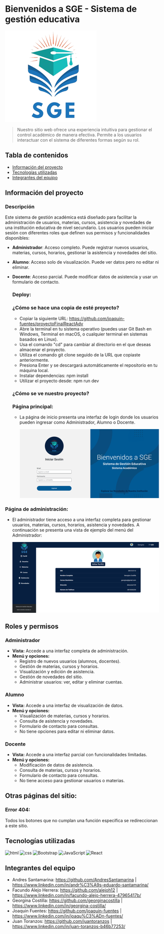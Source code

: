 # Bienvenidos a SGE - Sistema de gestión educativa
<img src="https://github.com/joaquin-fuentes/proyectoFinalReactAdv/blob/dev/src/assets/imagenes/logo-sge-circle.png"></img>

> Nuestro sitio web ofrece una experiencia intuitiva para gestionar el control académico de manera efectiva. Permite a los usuarios interactuar con el sistema de diferentes formas según su rol. 

## Tabla de contenidos
* [Información del proyecto](#informacion)
* [Tecnologías utilizadas](#tecnologias)
* [Integrantes del equipo](#integrantes)

## Información del proyecto <a name="informacion"></a> 
  
  ### Descripción
  Este sistema de gestión académica está diseñado para facilitar la administración de usuarios, materias, cursos, asistencia y novedades de una institución educativa de nivel secundario. Los usuarios pueden iniciar sesión con diferentes roles que definen sus permisos y funcionalidades disponibles:

- **Administrador**: Acceso completo. Puede registrar nuevos usuarios, materias, cursos, horarios, gestionar la asistencia y novedades del sitio.
- **Alumno**: Acceso solo de visualización. Puede ver datos pero no editar ni eliminar.
- **Docente**: Acceso parcial. Puede modificar datos de asistencia y usar un formulario de contacto.
  
  ### Deploy: 
  
  ### ¿Cómo se hace una copia de esté proyecto?
  - Copiar la siguiente URL: https://github.com/joaquin-fuentes/proyectoFinalReactAdv
  - Abre la terminal en tu sistema operativo (puedes usar Git Bash en Windows, Terminal en macOS, o cualquier terminal en sistemas basados en Linux).
  - Usa el comando "cd" para cambiar al directorio en el que deseas almacenar el proyecto.
  - Utiliza el comando git clone seguido de la URL que copiaste anteriormente.
  - Presiona Enter y se descargará automáticamente el repositorio en tu máquina local.
  - Instalar dependencias: npm install
  - Utilizar el proyecto desde: npm run dev

  ### ¿Cómo se ve nuestro proyecto?
  ### Página principal:
  - La página de inicio presenta una interfaz de login donde los usuarios pueden ingresar como Administrador, Alumno o Docente.
    
    <img src="https://github.com/joaquin-fuentes/proyectoFinalReactAdv/blob/dev/src/assets/img-README.md/captura-login.png"></img>

### Página de administración:

- El administrador tiene acceso a una interfaz completa para gestionar usuarios, materias, cursos, horarios, asistencia y novedades. A continuación se presenta una vista de ejemplo del menú del Administrador:

  <img src="https://github.com/joaquin-fuentes/proyectoFinalReactAdv/blob/dev/src/assets/img-README.md/captura-perfilAdmin.png"></img>
  
## Roles y permisos 

### Administrador
- **Vista:** Accede a una interfaz completa de administración.
- **Menú y opciones:**
  - Registro de nuevos usuarios (alumnos, docentes).
  - Gestión de materias, cursos y horarios.
  - Visualización y edición de asistencia.
  - Gestión de novedades del sitio.
  - Administrar usuarios: ver, editar y eliminar cuentas.

### Alumno
- **Vista:** Accede a una interfaz de visualización de datos.
- **Menú y opciones:**
  - Visualización de materias, cursos y horarios.
  - Consulta de asistencia y novedades.
  - Formulario de contacto para consultas.
  - No tiene opciones para editar ni eliminar datos.

### Docente
- **Vista:** Accede a una interfaz parcial con funcionalidades limitadas.
- **Menú y opciones:**
  - Modificación de datos de asistencia.
  - Consulta de materias, cursos y horarios.
  - Formulario de contacto para consultas.
  - No tiene acceso para gestionar usuarios o materias.

## Otras páginas del sitio:

### Error 404: 
Todos los botones que no cumplan una función específica se redireccionan a este sitio.

## Tecnologías utilizadas <a name="tecnologias"></a>

<img alt="html" src="https://img.shields.io/badge/HTML5-E34F26?style=for-the-badge&logo=html5&logoColor=white">
<img alt="css" src="https://img.shields.io/badge/CSS3-1572B6?style=for-the-badge&logo=css3&logoColor=white">
<img alt="Bootstrap" src="https://img.shields.io/badge/Bootstrap-563D7C?style=for-the-badge&logo=bootstrap&logoColor=white">
<img alt="JavaScript" src="https://img.shields.io/badge/JavaScript-323330?style=for-the-badge&logo=javascript&logoColor=F7DF1E">
<img alt="React" src="https://img.shields.io/badge/react-%2320232a.svg?style=for-the-badge&logo=react&logoColor=%2361DAFB"/>

## Integrantes del equipo <a name="integrantes"></a>
- Andres Santamarina: https://github.com/AndresSantamarina | https://www.linkedin.com/in/andr%C3%A9s-eduardo-santamarina/
- Facundo Alejo Herrera: https://github.com/alejoh12 | https://www.linkedin.com/in/facundo-alejo-herrera-47965417b/
- Georgina Costilla: https://github.com/georginacostilla | https://www.linkedin.com/in/georgina-costilla/
- Joaquin Fuentes: https://github.com/joaquin-fuentes | https://www.linkedin.com/in/joaqu%C3%ADn-fuentes/
- Juan Toranzos: https://github.com/juantoranzos | https://www.linkedin.com/in/juan-toranzos-b46b77253/
